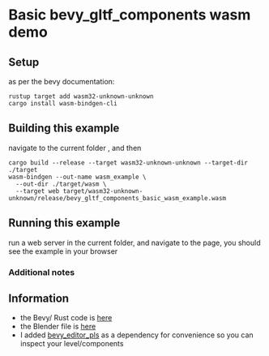 
# Basic bevy_gltf_components wasm demo

## Setup

as per the bevy documentation:

```shell
rustup target add wasm32-unknown-unknown
cargo install wasm-bindgen-cli
```


## Building this example

navigate to the current folder , and then


```shell
cargo build --release --target wasm32-unknown-unknown --target-dir ./target
wasm-bindgen --out-name wasm_example \
  --out-dir ./target/wasm \
  --target web target/wasm32-unknown-unknown/release/bevy_gltf_components_basic_wasm_example.wasm

```

## Running this example

run a web server in the current folder, and navigate to the page, you should see the example in your browser

### Additional notes


## Information
- the Bevy/ Rust code is [here](./src/main.rs)
- the Blender file is [here](./assets/basic.blend)
- I added [bevy_editor_pls](https://github.com/jakobhellermann/bevy_editor_pls) as a dependency for convenience so you can inspect your level/components
